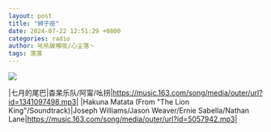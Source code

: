 ```yaml
---
layout: post
title: "狮子座"
date: 2024-07-22 12:51:29 +0800
categories: radio
author: 吼吼破喉咙/心尘落丶
tags: 落落
---
```

![]({{site.baseurl}}/images/cover_20240722.jpg)

|七月的尾巴|杳杲乐队/阿甯/吆拐|https://music.163.com/song/media/outer/url?id=1341097498.mp3|
|Hakuna Matata (From "The Lion King"/Soundtrack)|Joseph Williams/Jason Weaver/Ernie Sabella/Nathan Lane|https://music.163.com/song/media/outer/url?id=5057942.mp3|

